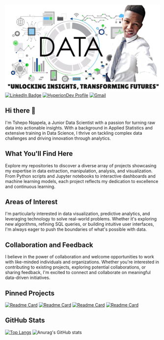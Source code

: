 ![Tshepo's GitHub Banner](https://github.com/Nqapela98/Nqapela98/blob/main/Github%20profile.png)
[![LinkedIn Badge](https://img.shields.io/badge/LinkedIn-Profile-informational?style=flat&logo=linkedin&logoColor=white&color=0D76A8)](https://www.linkedin.com/in/tshepman/)
[![HyperionDev Profile](https://img.shields.io/badge/https%3A%2F%2Fimg.shields.io%2Fbadge%2FHyperionDev-Profile-navy?style=flat&logo=OSF&label=HyperionDev
)](https://www.hyperiondev.com/portfolio/TN23070008879/)
[![Gmail](https://img.shields.io/badge/https%3A%2F%2Fimg.shields.io%2Fbadge%2F-Gmail-%23EA4335?style=flat&logo=Gmail&logoColor=%23EA4335&label=nqapelatshepo.com%40gmail.com)](nqapelatshepo.com@gmail.com)
## Hi there 👋
I'm Tshepo Nqapela, a Junior Data Scientist with a passion for turning raw data into actionable insights. With a background in Applied Statistics and extensive training in Data Science, I thrive on tackling complex data challenges and driving innovation through analytics.

## What You'll Find Here
Explore my repositories to discover a diverse array of projects showcasing my expertise in data extraction, manipulation, analysis, and visualization. From Python scripts and Jupyter notebooks to interactive dashboards and machine learning models, each project reflects my dedication to excellence and continuous learning.

## Areas of Interest
I'm particularly interested in data visualization, predictive analytics, and leveraging technology to solve real-world problems. Whether it's exploring new algorithms, refining SQL queries, or building intuitive user interfaces, I'm always eager to push the boundaries of what's possible with data.

## Collaboration and Feedback
I believe in the power of collaboration and welcome opportunities to work with like-minded individuals and organizations. Whether you're interested in contributing to existing projects, exploring potential collaborations, or sharing feedback, I'm excited to connect and collaborate on meaningful data-driven initiatives.

## Pinned Projects
[![Readme Card](https://github-readme-stats.vercel.app/api/pin/?username=Nqapela98&repo=Container-commodity-study-analysis)](https://github.com/Nqapela98/Container-commodity-study-analysis)
[![Readme Card](https://github-readme-stats.vercel.app/api/pin/?username=Nqapela98&repo=Working_with_data)](https://github.com/Nqapela98/Working_with_data)
[![Readme Card](https://github-readme-stats.vercel.app/api/pin/?username=Nqapela98&repo=Machine_Learning)](https://github.com/Nqapela98/Machine_Learning)
[![Readme Card](https://github-readme-stats.vercel.app/api/pin/?username=Nqapela98&repo=Project_1-Task_Manager-)](https://github.com/Nqapela98/Project_1-Task_Manager-)

## GitHub Stats
[![Top Langs](https://github-readme-stats.vercel.app/api/top-langs/?username=Nqapela98&layout=donut)](https://github.com/anuraghazra/github-readme-stats)
![Anurag's GitHub stats](https://github-readme-stats.vercel.app/api?username=Nqapela98&show_icons=true)

